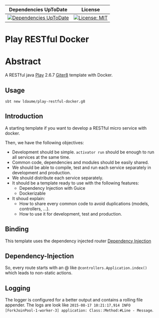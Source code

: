 | Dependencies UpToDate | License |
|:---------------------:|:-------:|
| [![Dependencies UpToDate](https://ci.reinvent-software.de/buildStatus/icon?job=play-restful-docker-template-DependencyCheck)](https://ci.reinvent-software.de/job/play-restful-docker-template-DependencyCheck) | [![License: MIT](https://img.shields.io/badge/License-MIT-yellow.svg)](https://opensource.org/licenses/MIT) |

Play RESTful Docker
================

# Abstract
A RESTful java [Play](https://www.playframework.com/) 2.6.7 [Giter8](http://www.foundweekends.org/giter8/) template with Docker.

## Usage
`sbt new ldaume/play-restful-docker.g8`

## Introduction
A starting template if you want to develop a RESTful micro service with docker.

Then, we have the following objectives:

  * Development should be simple. `activator run` should be enough to run all services at the same time.
  * Common code, dependencies and modules should be easily shared.
  * We should be able to compile, test and run each service separately in development and production.
  * We should distribute each service separately.
  * It should be a template ready to use with the following features:
    * Dependency Injection with Guice
    * Dockerizable
  * It shoud explain:
    * How to share every common code to avoid duplications (models, controllers, ...).
    * How to use it for development, test and production.

## Binding
This template uses the dependency injected router [Dependency Injection](https://www.playframework.com/documentation/2.5.x/JavaRouting)
## Dependency-Injection
So, every route starts with an @ like `@controllers.Application.index()` which leads to non-static actions.

## Logging

The logger is configured for a better output and contains a rolling file
appender. The logs are look like
`2015-08-17 10:21:17,914 INFO [ForkJoinPool-1-worker-3] application: Class::Method:#Line - Message`.
